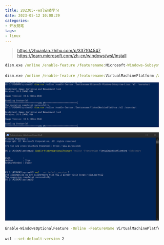```yaml
---
title: 202305--wsl安装学习
date: 2023-05-12 10:08:29
categories:
- 开发随笔
tags: 
- linux
---
```


> https://zhuanlan.zhihu.com/p/337104547
> https://learn.microsoft.com/zh-cn/windows/wsl/install
```cmd
dism.exe /online /enable-feature /featurename:Microsoft-Windows-Subsystem-Linux /all /norestart

dism.exe /online /enable-feature /featurename:VirtualMachinePlatform /all /norestart
```
![pages](202305-wsl安装学习/001.png)

![pages](202305-wsl安装学习/002.png)
```cmd
Enable-WindowsOptionalFeature -Online -FeatureName VirtualMachinePlatform -NoRestart

wsl --set-default-version 2
```